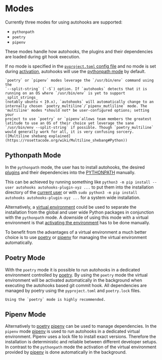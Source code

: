 # Modes

Currently three modes for using autohooks are supported:

* `pythonpath`
* `poetry`
* `pipenv`

These modes handle how autohooks, the plugins and their dependencies are loaded
during git hook execution.

If no mode is specified in the [`pyproject.toml` config file](./configuration)
and no mode is set during [activation](./installation.md), autohooks
will use the [pythonpath mode](#pythonpath-mode) by default.

```{note}
`poetry` or `pipenv` modes leverage the `/usr/bin/env` command using the
`--split-string` (`-S`) option. If `autohooks` detects that it is
running on an OS where `/usr/bin/env` is yet to support _split_strings_
(notably ubuntu < 19.x), `autohooks` will automatically change to an
internally chosen `poetry_multiline`/`pipenv_mutliline` mode. The
'multiline' modes *should not* be user-configured options; setting your
project to use `poetry` or `pipenv`allows team members the greatest
latitude to use an OS of their choice yet leverage the sane
`/usr/bin/env --split-string` if possible. Though `poetry_multiline`
would generally work for all, it is very confusing sorcery.
([Multiline shebang explained](https://rosettacode.org/wiki/Multiline_shebang#Python))
```

## Pythonpath Mode

In the `pythonpath` mode, the user has to install autohooks, the desired
[plugins](./plugins) and their dependencies into the [PYTHONPATH](https://docs.python.org/3/library/sys.html#sys.path)
manually.

This can be achieved by running something like `python3 -m pip install --user autohooks autohooks-plugin-xyz ...`
to put them into the installation directory of the [current user](https://docs.python.org/3/library/site.html#site.USER_SITE)
or with `sudo python3 -m pip install autohooks autohooks-plugin-xyz ...` for a system wide installation.

Alternatively, a [virtual environment](https://packaging.python.org/tutorials/installing-packages/#creating-and-using-virtual-environments)
could be used to separate the installation from the global and user wide
Python packages in conjunction with the `pythonpath` mode. A downside of using
this mode with a virtual environment is that [activating the environment](https://packaging.python.org/en/latest/guides/installing-using-pip-and-virtual-environments/#activating-a-virtual-environment)
has to be done manually.

To benefit from the advantages of a virtual environment a much better choice is
to use [poetry] or [pipenv] for managing the virtual environment automatically.

## Poetry Mode

With the `poetry` mode it is possible to run autohooks in a
dedicated environment controlled by [poetry]. By using the `poetry` mode the
virtual environment will be activated automatically in the background when
executing the autohooks based git commit hook. All dependencies are managed
by poetry using the `pyproject.toml` and `poetry.lock` files.

```{hint}
Using the `poetry` mode is highly recommended.
```

## Pipenv Mode

Alternatively to [poetry] [pipenv] can be used to manage dependencies.
In the `pipenv` mode [pipenv] is used to run autohooks in a dedicated virtual
environment. Pipenv uses a lock file to install exact versions. Therefore the
installation is deterministic and reliable between different developer setups.
In contrast to the `pythonpath` mode the activation of the virtual environment
provided by [pipenv] is done automatically in the background.

[pipenv]: https://pipenv.readthedocs.io/en/latest/
[poetry]: https://python-poetry.org/
